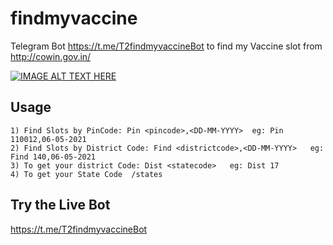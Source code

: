 # findmyvaccine
Telegram Bot https://t.me/T2findmyvaccineBot  to find my Vaccine slot from http://cowin.gov.in/

[![IMAGE ALT TEXT HERE](https://img.youtube.com/vi/hAjUj987bNY/0.jpg)](https://www.youtube.com/watch?v=hAjUj987bNY)


## Usage

	1) Find Slots by PinCode: Pin <pincode>,<DD-MM-YYYY>  eg: Pin 110012,06-05-2021
    2) Find Slots by District Code: Find <districtcode>,<DD-MM-YYYY>   eg: Find 140,06-05-2021
    3) To get your district Code: Dist <statecode>   eg: Dist 17
    4) To get your State Code  /states 

## Try the Live Bot
https://t.me/T2findmyvaccineBot
